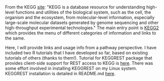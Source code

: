 From the KEGG [site](https://www.genome.jp/kegg/): "KEGG is a database resource for understanding high-level functions and utilities of the biological system, such as the cell, the organism and the ecosystem, from molecular-level information, especially large-scale molecular datasets generated by genome sequencing and other high-throughput experimental technologies." The main entry point is [KEGG2](https://www.genome.jp/kegg/kegg2.html) which provides the menu of different categories of information and links to the same. 

Here, I will provide links and usage info from a pathway perspective. I have included two R tutorials that I have developed so far, based on existing tutorials of others (thanks to them!). Tutorial for KEGGREST package that provides client-side support for REST access to KEGG is [here](https://bioconductor.org/packages/devel/bioc/manuals/KEGGREST/man/KEGGREST.pdf). There was some effort involved in installing KEGGREST on my Linux system. KEGGREST installation is detailed in README.md [here](https://github.com/shankar4/Functional-Genomics/edit/master/README.md). 



